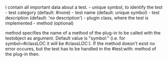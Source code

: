 I contain all important data about a test.
	- unique symbol, to identify the test
	- test category (default: #none)
	- test name (default: unique symbol)
	- test description (default: 'no description')
	- plugin class, where the test is implemented 
	- method (optional)
	
method specifies the name of a method of the plug-in to be called with the testobject as argument. Default value is "symbol:" (i.e. for symbol=#classLOC it will be #classLOC:). If the method doesn't exist no error occures, but the test has to be handled in the #test:with: method of the plug-in then.